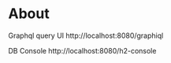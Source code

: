 # About

Graphql query UI
http://localhost:8080/graphiql

DB Console
http://localhost:8080/h2-console
